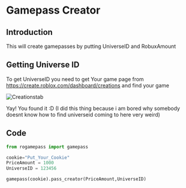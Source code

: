 # Gamepass Creator
## Introduction

This will create gamepasses by putting UniverseID and RobuxAmount

## Getting Universe ID
To get UniverseID you need to get Your game page from https://create.roblox.com/dashboard/creations and find your game

   ![Creationstab](https://github.com/sesocell/rogamepass.py/blob/main/assets/gamepage.png?raw=true)
   
   Yay! You found it :D
   (I did this thing because i am bored why  somebody doesnt know how to find universeid coming to here very weird)
## Code
```py
from rogamepass import gamepass

cookie="Put_Your_Cookie"
PriceAmount = 1000
UniverseID = 123456

gamepass(cookie).pass_creator(PriceAmount,UniverseID)
```

